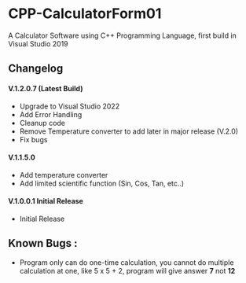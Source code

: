 # CPP-CalculatorForm01
A Calculator Software using C++ Programming Language, first build in Visual Studio 2019

## Changelog 

#### V.1.2.0.7 (Latest Build)
- Upgrade to Visual Studio 2022
- Add Error Handling
- Cleanup code
- Remove Temperature converter to add later in major release (V.2.0)
- Fix bugs

#### V.1.1.5.0
- Add temperature converter
- Add limited scientific function (Sin, Cos, Tan, etc..)

#### V.1.0.0.1 Initial Release
- Initial Release

## Known Bugs :
- Program only can do one-time calculation, you cannot do multiple calculation at one, like 5 x 5 + 2, program will give answer **7** not **12**
